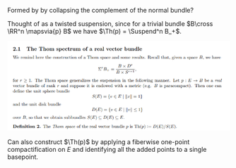 Formed by by collapsing the complement of the normal bundle?

Thought of as a twisted suspension, since for a trivial bundle $B\cross \RR^n  \mapsvia{p} B$ we have $\Th(p) = \Suspend^n B_+$.

![](attachments/Pasted%20image%2020210511202422.png)

Can also construct $\Th(p)$ by applying a fiberwise one-point compactification on $E$ and identifying all the added points to a single basepoint.